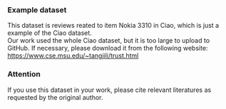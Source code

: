 ### Example dataset
This dataset is reviews reated to item Nokia 3310 in Ciao, which is just a example of the Ciao dataset.  
Our work used the whole Ciao dataset, but it is too large to upload to GitHub. If necessary, please download it from the following website:  
https://www.cse.msu.edu/~tangjili/trust.html 
### Attention
If you use this dataset in your work, please cite relevant literatures as requested by the original author.
